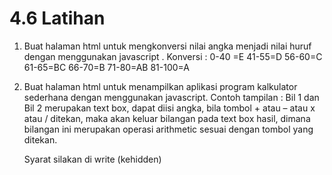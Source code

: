 # 4.6 Latihan
1. Buat halaman html untuk mengkonversi nilai angka menjadi nilai huruf dengan menggunakan
javascript . 
Konversi : 
0-40 =E
41-55=D
56-60=C
61-65=BC
66-70=B
71-80=AB
81-100=A

2. Buat halaman html untuk menampilkan aplikasi program kalkulator sederhana dengan
menggunakan javascript. Contoh tampilan :
Bil 1 dan Bil 2 merupakan text box, dapat diisi angka, bila tombol + atau – atau x atau /
ditekan, maka akan keluar bilangan pada text box hasil, dimana bilangan ini merupakan operasi
arithmetic sesuai dengan tombol yang ditekan.

    Syarat silakan di write (kehidden)
    <SCRIPT LANGUAGE = “JavaScript”>
    <!–
    document.write(“Dimodifikasi terakhir pada ” +
    document.lastModified);
    //–> </SCRIPT>
    </BODY>
    </HTML>
